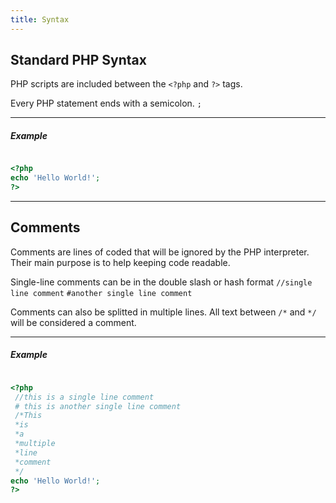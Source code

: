 ```yaml
---
title: Syntax
--- 
```


## Standard PHP Syntax

PHP scripts are included between the ```<?php``` and  ```?>``` tags.

Every PHP statement ends with a semicolon. ```;```


---
##### Example
```php

<?php
echo 'Hello World!';
?>
```
---

## Comments

Comments are lines of coded that will be ignored by the PHP interpreter.
Their main purpose is to help keeping code readable.

Single-line comments can be in the double slash or hash format ```//single line comment``` ```#another single line comment```

Comments can also be splitted in multiple lines. All text between ```/*``` and ```*/``` will be considered a comment.

---
##### Example
```php

<?php
 //this is a single line comment
 # this is another single line comment
 /*This 
 *is
 *a
 *multiple
 *line
 *comment
 */
echo 'Hello World!';
?>
```

